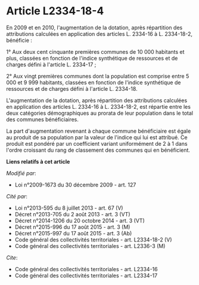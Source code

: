 # Article L2334-18-4

En 2009 et en 2010, l'augmentation de la dotation, après répartition des attributions calculées en application des articles
L. 2334-16 à L. 2334-18-2, bénéficie : 

1° Aux deux cent cinquante premières communes de 10 000 habitants et plus, classées en fonction de l'indice synthétique de
ressources et de charges défini à l'article L. 2334-17 ; 

2° Aux vingt premières communes dont la population est comprise entre 5 000 et 9 999 habitants, classées en fonction de
l'indice synthétique de ressources et de charges défini à l'article L. 2334-18.

L'augmentation de la dotation, après répartition des attributions calculées en application des articles L. 2334-16 à L.
2334-18-2, est répartie entre les deux catégories démographiques au prorata de leur population dans le total des communes
bénéficiaires. 

La part d'augmentation revenant à chaque commune bénéficiaire est égale au produit de sa population par la valeur de l'indice
qui lui est attribué. Ce produit est pondéré par un coefficient variant uniformément de 2 à 1 dans l'ordre croissant du rang
de classement des communes qui en bénéficient.

**Liens relatifs à cet article**

_Modifié par_:

  - Loi n°2009-1673 du 30 décembre 2009 - art. 127

_Cité par_:

  - Loi n°2013-595 du 8 juillet 2013 - art. 67 (V)
  - Décret n°2013-705 du 2 août 2013 - art. 3 (VT)
  - Décret n°2014-1206 du 20 octobre 2014 - art. 3 (VT)
  - Décret n°2015-996 du 17 août 2015 - art. 3 (M)
  - Décret n°2015-997 du 17 août 2015 - art. 3 (Ab)
  - Code général des collectivités territoriales - art. L2334-18-2 (V)
  - Code général des collectivités territoriales - art. L2336-3 (M)

_Cite_:

  - Code général des collectivités territoriales - art. L2334-16
  - Code général des collectivités territoriales - art. L2334-17
